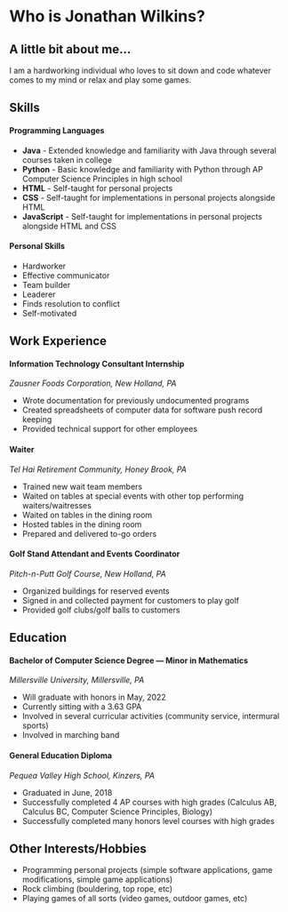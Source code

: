 # Who is Jonathan Wilkins?

## A little bit about me...
   I am a hardworking individual who loves to sit down and code whatever comes to my mind or relax and play some games.

## Skills
 #### Programming Languages
 * **Java** - Extended knowledge and familiarity with Java through several courses taken in college
 * **Python** - Basic knowledge and familiarity with Python through AP Computer Science Principles in high school
 * **HTML** - Self-taught for personal projects
 * **CSS** - Self-taught for implementations in personal projects alongside HTML
 * **JavaScript** - Self-taught for implementations in personal projects alongside HTML and CSS
 
 #### Personal Skills
 - Hardworker
 - Effective communicator
 - Team builder
 - Leaderer
 - Finds resolution to conflict
 - Self-motivated

## Work Experience
 #### Information Technology Consultant Internship
  *Zausner Foods Corporation, New Holland, PA*
  - Wrote documentation for previously undocumented programs
  - Created spreadsheets of computer data for software push record keeping
  - Provided technical support for other employees
  
 #### Waiter
  *Tel Hai Retirement Community, Honey Brook, PA*
 - Trained new wait team members
 - Waited on tables at special events with other top performing waiters/waitresses
 - Waited on tables in the dining room
 - Hosted tables in the dining room
 - Prepared and delivered to-go orders
  
 #### Golf Stand Attendant and Events Coordinator
  *Pitch-n-Putt Golf Course, New Holland, PA*
 - Organized buildings for reserved events
 - Signed in and collected payment for customers to play golf
 - Provided golf clubs/golf balls to customers

## Education
 #### Bachelor of Computer Science Degree ― Minor in Mathematics
  *Millersville University, Millersville, PA*
 - Will graduate with honors in May, 2022
 - Currently sitting with a 3.63 GPA
 - Involved in several curricular activities (community service, intermural sports)
 - Involved in marching band
  
 #### General Education Diploma
  *Pequea Valley High School, Kinzers, PA*
 - Graduated in June, 2018
 - Successfully completed 4 AP courses with high grades (Calculus AB, Calculus BC, Computer Science Principles, Biology)
 - Successfully completed many honors level courses with high grades

## Other Interests/Hobbies
  - Programming personal projects (simple software applications, game modifications, simple game applications)
  - Rock climbing (bouldering, top rope, etc)
  - Playing games of all sorts (video games, outdoor games, etc)
